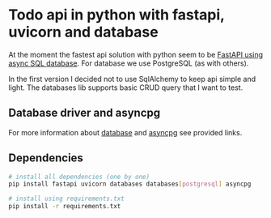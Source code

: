 # Todo api in python with fastapi, uvicorn and database

At the moment the fastest api solution with python seem to be [FastAPI using async SQL database](https://fastapi.tiangolo.com/advanced/async-sql-databases/). For database we use PostgreSQL (as with others).

In the first version I decided not to use SqlAlchemy to keep api simple and light. The databases lib supports basic CRUD query that I want to test.

## Database driver and asyncpg

For more information about [database](https://www.encode.io/databases/database_queries/) and [asyncpg](https://github.com/MagicStack/asyncpg) see provided links.

## Dependencies

```bash
# install all dependencies (one by one)
pip install fastapi uvicorn databases databases[postgresql] asyncpg

# install using requirements.txt
pip install -r requirements.txt
```
